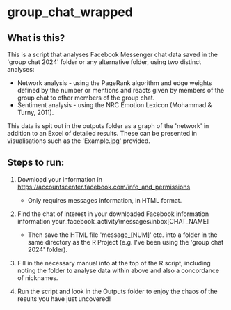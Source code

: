 # group_chat_wrapped

## What is this?

This is a script that analyses Facebook Messenger chat data saved in the 'group chat 2024' folder or any alternative folder, using two distinct analyses:
- Network analysis - using the PageRank algorithm and edge weights defined by the number or mentions and reacts given by members of the group chat to other
  members of the group chat.
- Sentiment analysis - using the NRC Emotion Lexicon (Mohammad & Turny, 2011).

This data is spit out in the outputs folder as a graph of the 'network' in addition to an Excel of detailed results. These can be presented in visualisations such as the 'Example.jpg' provided.

## Steps to run:

1. Download your information in https://accountscenter.facebook.com/info_and_permissions 
    - Only requires messages information, in HTML format.

2. Find the chat of interest in your downloaded Facebook information information your_facebook_activity\messages\inbox\[CHAT_NAME]
    - Then save the HTML file 'message_[NUM]' etc. into a folder in the same directory as the R Project (e.g. I've been using the 'group chat 2024' folder).

3. Fill in the necessary manual info at the top of the R script, including noting the folder to analyse data within above and also a concordance of nicknames.

4. Run the script and look in the Outputs folder to enjoy the chaos of the results you have just uncovered!
